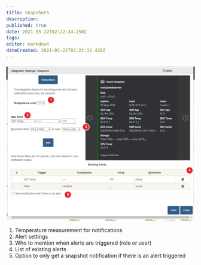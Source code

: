 ```yaml
---
title: Snapshots
description: 
published: true
date: 2021-05-22T02:22:34.250Z
tags: 
editor: markdown
dateCreated: 2021-05-22T02:22:32.420Z
---
```


![dn-snapshot-setup.png](/snapshots/dn-snapshot-setup.png)

1. Temperature measurement for notifications
1. Alert settings
1. Who to mention when alerts are triggered (role or user)
1. List of existing alerts
1. Option to only get a snapshot notification if there is an alert triggered
